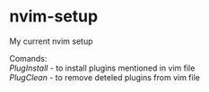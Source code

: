 # nvim-setup
My current nvim setup

Comands:<br>
*PlugInstall* - to install plugins mentioned in vim file <br>
*PlugClean* - to remove deteled plugins from vim file <br>
